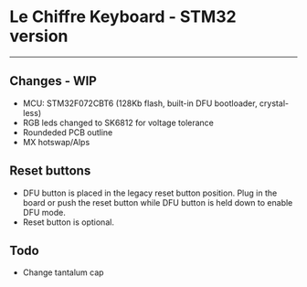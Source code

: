 # Le Chiffre Keyboard - STM32 version
-----------
## Changes - WIP
* MCU: STM32F072CBT6 (128Kb flash, built-in DFU bootloader, crystal-less)
* RGB leds changed to SK6812 for voltage tolerance
* Roundeded PCB outline
* MX hotswap/Alps

## Reset buttons
* DFU button is placed in the legacy reset button position. Plug in the board or push the reset button while DFU button is held down to enable DFU mode.
* Reset button is optional.

## Todo
* Change tantalum cap


